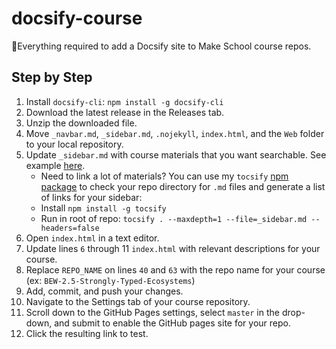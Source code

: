 # docsify-course

🌟Everything required to add a Docsify site to Make School course repos.

## Step by Step

1. Install `docsify-cli`: `npm install -g docsify-cli`
1. Download the latest release in the Releases tab.
1. Unzip the downloaded file.
1. Move `_navbar.md`, `_sidebar.md`, `.nojekyll`, `index.html`, and the `Web` folder to your local repository.
1. Update `_sidebar.md` with course materials that you want searchable. See example [here](https://github.com/Make-School-Courses/BEW-2.5-Strongly-Typed-Ecosystems/blob/master/_sidebar.md).
   * Need to link a lot of materials? You can use my `tocsify` [npm package](https://github.com/droxey/tocsify) to check your repo directory for `.md` files and generate a list of links for your sidebar: 
    * Install `npm install -g tocsify`
    * Run in root of repo: `tocsify . --maxdepth=1 --file=_sidebar.md --headers=false`
1. Open `index.html` in a text editor.
1. Update lines `6` through 11 `index.html` with relevant descriptions for your course.
1. Replace `REPO_NAME` on lines `40` and `63` with the repo name for your course (ex: `BEW-2.5-Strongly-Typed-Ecosystems`)
1. Add, commit, and push your changes.
1. Navigate to the Settings tab of your course repository.
1. Scroll down to the GitHub Pages settings, select `master` in the drop-down, and submit to enable the GitHub pages site for your repo.
1. Click the resulting link to test.
